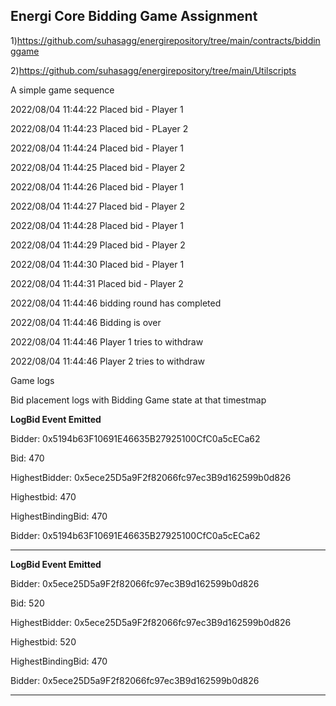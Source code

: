 ## Energi Core Bidding Game Assignment

1)https://github.com/suhasagg/energirepository/tree/main/contracts/biddinggame

2)https://github.com/suhasagg/energirepository/tree/main/Utilscripts

A simple game sequence 

2022/08/04 11:44:22 Placed bid - Player 1

2022/08/04 11:44:23 Placed bid - PLayer 2 

2022/08/04 11:44:24 Placed bid - Player 1

2022/08/04 11:44:25 Placed bid - Player 2

2022/08/04 11:44:26 Placed bid - Player 1

2022/08/04 11:44:27 Placed bid - Player 2

2022/08/04 11:44:28 Placed bid - Player 1

2022/08/04 11:44:29 Placed bid - Player 2

2022/08/04 11:44:30 Placed bid - Player 1

2022/08/04 11:44:31 Placed bid - Player 2

2022/08/04 11:44:46 bidding round has completed

2022/08/04 11:44:46 Bidding is over

2022/08/04 11:44:46 Player 1 tries to withdraw

2022/08/04 11:44:46 Player 2 tries to withdraw


Game logs


Bid placement logs with Bidding Game state at that timestmap


******LogBid Event Emitted******

Bidder: 0x5194b63F10691E46635B27925100CfC0a5cECa62

Bid: 470

HighestBidder: 0x5ece25D5a9F2f82066fc97ec3B9d162599b0d826

Highestbid: 470

HighestBindingBid: 470

Bidder: 0x5194b63F10691E46635B27925100CfC0a5cECa62

**************

******LogBid Event Emitted******

Bidder: 0x5ece25D5a9F2f82066fc97ec3B9d162599b0d826

Bid: 520

HighestBidder: 0x5ece25D5a9F2f82066fc97ec3B9d162599b0d826

Highestbid: 520

HighestBindingBid: 470

Bidder: 0x5ece25D5a9F2f82066fc97ec3B9d162599b0d826

**************


